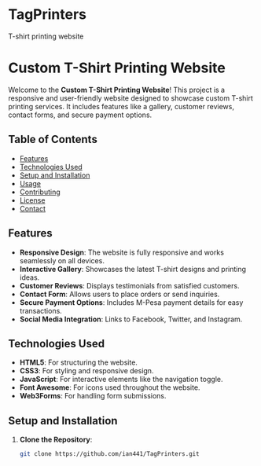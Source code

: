 # TagPrinters
T-shirt printing website
# Custom T-Shirt Printing Website

Welcome to the **Custom T-Shirt Printing Website**! This project is a responsive and user-friendly website designed to showcase custom T-shirt printing services. It includes features like a gallery, customer reviews, contact forms, and secure payment options.

## Table of Contents
- [Features](#features)
- [Technologies Used](#technologies-used)
- [Setup and Installation](#setup-and-installation)
- [Usage](#usage)
- [Contributing](#contributing)
- [License](#license)
- [Contact](#contact)

## Features
- **Responsive Design**: The website is fully responsive and works seamlessly on all devices.
- **Interactive Gallery**: Showcases the latest T-shirt designs and printing ideas.
- **Customer Reviews**: Displays testimonials from satisfied customers.
- **Contact Form**: Allows users to place orders or send inquiries.
- **Secure Payment Options**: Includes M-Pesa payment details for easy transactions.
- **Social Media Integration**: Links to Facebook, Twitter, and Instagram.

## Technologies Used
- **HTML5**: For structuring the website.
- **CSS3**: For styling and responsive design.
- **JavaScript**: For interactive elements like the navigation toggle.
- **Font Awesome**: For icons used throughout the website.
- **Web3Forms**: For handling form submissions.

## Setup and Installation
1. **Clone the Repository**:
   ```bash
   git clone https://github.com/ian441/TagPrinters.git